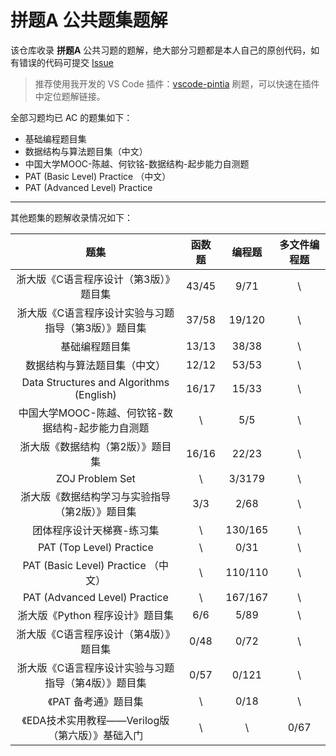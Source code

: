 # 拼题A 公共题集题解

该仓库收录 **拼题A** 公共习题的题解，绝大部分习题都是本人自己的原创代码，如有错误的代码可提交 [Issue](https://github.com/jinzcdev/PTA/issues)

> 推荐使用我开发的 VS Code 插件：[vscode-pintia](https://github.com/jinzcdev/vscode-pintia) 刷题，可以快速在插件中定位题解链接。

全部习题均已 AC 的题集如下：

- 基础编程题目集
- 数据结构与算法题目集（中文）
- 中国大学MOOC-陈越、何钦铭-数据结构-起步能力自测题
- PAT (Basic Level) Practice （中文）
- PAT (Advanced Level) Practice

---

其他题集的题解收录情况如下：

| 题集 | 函数题 | 编程题 | 多文件编程题 |
| :-: | :-: | :-: | :-: |
| 浙大版《C语言程序设计（第3版）》题目集 | 43/45 | 9/71 | \\ |
| 浙大版《C语言程序设计实验与习题指导（第3版）》题目集 | 37/58 | 19/120 | \\ |
| 基础编程题目集 | 13/13 | 38/38 | \\ |
| 数据结构与算法题目集（中文） | 12/12 | 53/53 | \\ |
| Data Structures and Algorithms (English) | 16/17 | 15/33 | \\ |
| 中国大学MOOC-陈越、何钦铭-数据结构-起步能力自测题 | \\ | 5/5 | \\ |
| 浙大版《数据结构（第2版）》题目集 | 16/16 | 22/23 | \\ |
| ZOJ Problem Set | \\ | 3/3179 | \\ |
| 浙大版《数据结构学习与实验指导（第2版）》题目集 | 3/3 | 2/68 | \\ |
| 团体程序设计天梯赛-练习集 | \\ | 130/165 | \\ |
| PAT (Top Level) Practice | \\ | 0/31 | \\ |
| PAT (Basic Level) Practice （中文） | \\ | 110/110 | \\ |
| PAT (Advanced Level) Practice | \\ | 167/167 | \\ |
| 浙大版《Python 程序设计》题目集 | 6/6 | 5/89 | \\ |
| 浙大版《C语言程序设计（第4版）》题目集 | 0/48 | 0/72 | \\ |
| 浙大版《C语言程序设计实验与习题指导（第4版）》题目集 | 0/57 | 0/121 | \\ |
| 《PAT 备考通》题目集 | \\ | 0/18 | \\ |
| 《EDA技术实用教程——Verilog版（第六版）》基础入门 | \\ | \\ | 0/67 |
